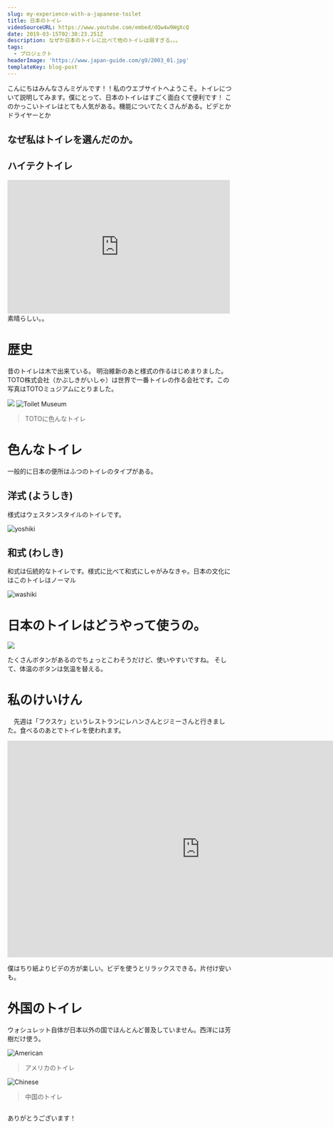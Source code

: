 ```yaml
---
slug: my-experience-with-a-japanese-toilet
title: 日本のトイレ
videoSourceURL: https://www.youtube.com/embed/dQw4w9WgXcQ
date: 2019-03-15T02:38:23.251Z
description: なぜか日本のトイレに比べて他のトイレは弱すぎる。。。
tags:
  - プロジェクト
headerImage: 'https://www.japan-guide.com/g9/2003_01.jpg'
templateKey: blog-post
---
```


こんにちはみんなさんミゲルです！！私のウエブサイトへようこそ。トイレについて説明してみます。僕にとって、日本のトイレはすごく面白くて便利です！ このかっこいトイレはとても人気がある。機能についてたくさんがある。ビデとかドライヤーとか
<!-- こんにちはみんなさんミゲルです！！わたしのウエブサイトへようこそ。トイレについて<ruby>説明<rp>(</rp><rt>せつめい</rt><rp>)</rp></ruby>してみます。<ruby>僕<rp>(</rp><rt>ぼく</rt><rp>)</rp></ruby>にとって、<ruby>日本<rp>(</rp><rt>にっぽん</rt><rp>)</rp></ruby>のトイレはすごく<ruby>面白<rp>(</rp><rt>おもしろ</rt><rp>)</rp></ruby>くて<ruby>便利<rp>(</rp><rt>べんり</rt><rp>)</rp></ruby>です！ このかっこいトイレはとても<ruby>人気<rp>(</rp><rt>にんき</rt><rp>)</rp></ruby>がある。<ruby>機能<rp>(</rp><rt>きのう</rt><rp>)</rp></ruby>についてたくさんがある。ビデとかドライヤーとか。 -->

## なぜ私はトイレを選んだのか。


## ハイテクトイレ
<iframe
  height="300"
  width="500"
  src="https://www.youtube.com/embed/U8KyBlGWI2k"
  title="Toilets"
  allow="accelerometer; autoplay; encrypted-media; gyroscope; picture-in-picture"
  frameBorder="0"
  webkitallowfullscreen="true"
  mozallowfullscreen="true"
  allowFullScreen
></iframe>
素晴らしい。。

# 歴史
  昔のトイレは木で出来ている。 明治維新のあと様式の作るはじめまりました。
TOTO株式会社（かぶしきがいしゃ）は世界で一番トイレの作る会社です。この写真はTOTOミュジアムにとりました。

![](https://www.japan-guide.com/g16/4883_05.jpg)
![Toilet Museum](https://www.washingtonpost.com/resizer/wGdtz-Kk9hc2tt6-DyXKGFqh_iw=/1024x0/arc-anglerfish-washpost-prod-washpost.s3.amazonaws.com/public/ZHFOVSPVDE2HXMDUL4TI4GPFRQ.jpg)
> TOTOに色んなトイレ

# 色んなトイレ
  一般的に日本の便所はふつのトイレのタイプがある。

## 洋式 (ようしき)
  様式はウェスタンスタイルのトイレです。

  ![yoshiki](https://upload.wikimedia.org/wikipedia/commons/thumb/4/49/Toilet_photo.jpg/400px-Toilet_photo.jpg)
## 和式 (わしき)
  和式は伝統的なトイレです。様式に比べて和式にしゃがみなきゃ。日本の文化にはこのトイレはノーマル

  ![washiki](https://upload.wikimedia.org/wikipedia/commons/thumb/2/2a/C75-MK7.jpg/340px-C75-MK7.jpg)

# 日本のトイレはどうやって使うの。
![](https://toilet-guru.com/pictures/haneda-airport-0518-133239.jpg)

たくさんボタンがあるのでちょっとこわそうだけど、使いやすいですね。
そして、体温のボタンは気温を替える。


# 私のけいけん
  　先週は「フクスケ」というレストランにレハンさんとジミーさんと行きました。食べるのあとでトイレを使われます。

<iframe id="vp1moojt" title="Video Player" width="864" height="486" frameborder="0" src="https://s3.amazonaws.com/embed.animoto.com/play.html?w=swf/production/vp1&e=1556601301&f=moojt4tVEBYJLMIB9MaE2w&d=0&m=p&r=360p&volume=100&start_res=undefined&i=m&asset_domain=s3-p.animoto.com&animoto_domain=animoto.com&options=" allowfullscreen></iframe>

僕はちり紙よりビデの方が楽しい。ビデを使うとリラックスできる。片付け安いも。

# 外国のトイレ
ウォシュレット自体が日本以外の国でほんとんど普及していません。西洋には芳樹だけ使う。

![American](https://sanitaryware.org/uploads/general/one-piece-types-toilet.jpg)
> アメリカのトイレ

![Chinese](https://cn-seminar.com/wp-content/uploads/2018/02/2217957e0140152415b995c09912086a.jpg)
> 中国のトイレ

![]()

ありがとうございます！
